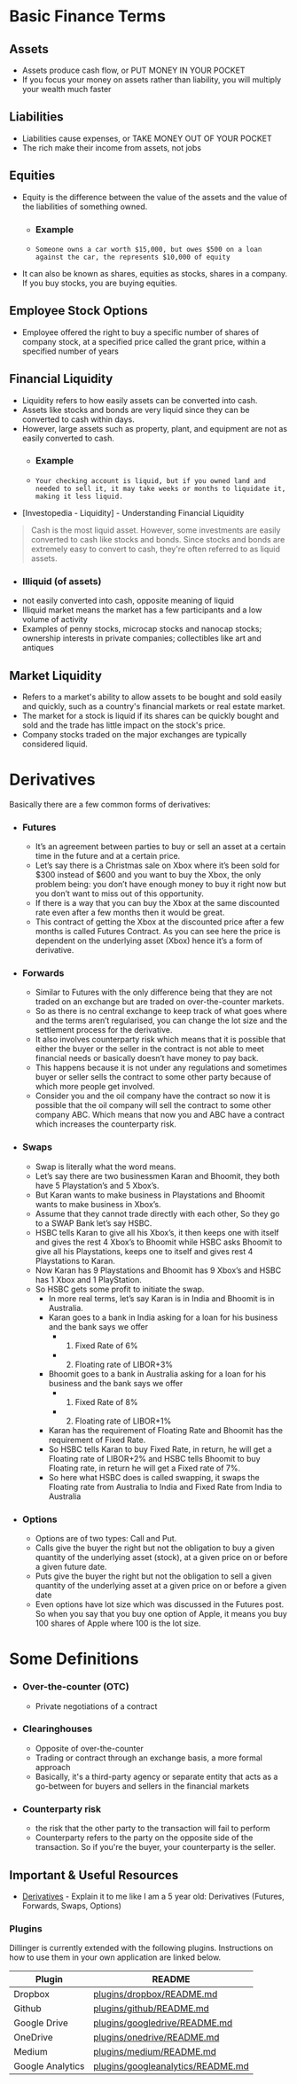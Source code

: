 # Basic Finance Terms

## Assets
  - Assets produce cash flow, or PUT MONEY IN YOUR POCKET
  - If you focus your money on assets rather than liability, you will multiply your wealth much faster
## Liabilities
  - Liabilities cause expenses, or TAKE MONEY OUT OF YOUR POCKET
  - The rich make their income from assets, not jobs
## Equities
  - Equity is the difference between the value of the assets and the value of the liabilities of something owned. 
    -   ### Example     
    -     Someone owns a car worth $15,000, but owes $500 on a loan against the car, the represents $10,000 of equity
  - It can also be known as shares, equities as stocks,  shares in a company. If you buy stocks, you are buying equities.

## Employee Stock Options
  - Employee offered the right to buy a specific number of shares of company stock, at a specified price called the grant price, within a specified number of years
  
## Financial Liquidity
  - Liquidity refers to how easily assets can be converted into cash. 
  - Assets like stocks and bonds are very liquid since they can be converted to cash within days. 
  - However, large assets such as property, plant, and equipment are not as easily converted to cash. 
    -  ### Example
    -     Your checking account is liquid, but if you owned land and needed to sell it, it may take weeks or months to liquidate it, making it less liquid.

* [Investopedia - Liquidity] - Understanding Financial Liquidity


>  Cash is the most liquid asset. However, some investments are easily 
converted to cash like stocks and bonds. Since stocks and bonds are 
extremely easy to convert to cash, they're often referred to as liquid assets. 

  - ### Illiquid (of assets) 
  - not easily converted into cash, opposite meaning of liquid
  - Illiquid market means the market has a few participants and a low volume of activity
  - Examples of penny stocks, microcap stocks and nanocap stocks; ownership interests in private companies; collectibles like art and antiques


## Market Liquidity 
  - Refers to a market's ability to allow assets to be bought and sold easily and quickly, such as a country's financial markets or real estate market. 
  - The market for a stock is liquid if its shares can be quickly bought and sold and the trade has little impact on the stock's price. 
  - Company stocks traded on the major exchanges are typically considered liquid.

# Derivatives
 Basically there are a few common forms of derivatives:
  -  ### Futures
        -   It’s an agreement between parties to buy or sell an asset at a certain time in the future and at a certain price.
        -   Let’s say there is a Christmas sale on Xbox where it’s been sold for $300 instead of $600 and you want to buy the Xbox, the only problem being: you don’t have enough money to buy it right now but you don’t want to miss out of this opportunity.
        -   If there is a way that you can buy the Xbox at the same discounted rate even after a few months then it would be great. 
        -   This contract of getting the Xbox at the discounted price after a few months is called Futures Contract. As you can see here the price is dependent on the underlying asset (Xbox) hence it’s a form of derivative.
  - ### Forwards
    - Similar to Futures with the only difference being that they are not traded on an exchange but are traded on over-the-counter markets.
    - So as there is no central exchange to keep track of what goes where and the terms aren’t regularised, you can change the lot size and the settlement process for the derivative. 
    - It also involves counterparty risk which means that it is possible that either the buyer or the seller in the contract is not able to meet financial needs or basically doesn’t have money to pay back. 
    - This happens because it is not under any regulations and sometimes buyer or seller sells the contract to some other party because of which more people get involved. 
    - Consider you and the oil company have the contract so now it is possible that the oil company will sell the contract to some other company ABC. Which means that now you and ABC have a contract which increases the counterparty risk.
  - ### Swaps
    - Swap is literally what the word means. 
    - Let’s say there are two businessmen Karan and Bhoomit, they both have 5 Playstation’s and 5 Xbox’s. 
    - But Karan wants to make business in Playstations and Bhoomit wants to make business in Xbox’s. 
    - Assume that they cannot trade directly with each other, So they go to a SWAP Bank let’s say HSBC. 
    - HSBC tells Karan to give all his Xbox’s, it then keeps one with itself and gives the rest 4 Xbox’s to Bhoomit while HSBC asks Bhoomit to give all his Playstations, keeps one to itself and gives rest 4 Playstations to Karan. 
    - Now Karan has 9 Playstations and Bhoomit has 9 Xbox’s and HSBC has 1 Xbox and 1 PlayStation. 
    - So HSBC gets some profit to initiate the swap.
        - In more real terms, let’s say Karan is in India and Bhoomit is in Australia. 
        - Karan goes to a bank in India asking for a loan for his business and the bank says we offer 
            - 1. Fixed Rate of 6%  
            - 2. Floating rate of LIBOR+3%
        - Bhoomit goes to a bank in Australia asking for a loan for his business and the bank says we offer 
            - 1. Fixed Rate of 8%  
            - 2. Floating rate of LIBOR+1%
        - Karan has the requirement of Floating Rate and Bhoomit has the requirement of Fixed Rate. 
        - So HSBC tells Karan to buy Fixed Rate, in return, he will get a Floating rate of LIBOR+2% and HSBC tells Bhoomit to buy Floating rate, in return he will get a Fixed rate of 7%. 
        - So here what HSBC does is called swapping, it swaps the Floating rate from Australia to India and Fixed Rate from India to Australia
  - ### Options
    -  Options are of two types: Call and Put. 
    -  Calls give the buyer the right but not the obligation to buy a given quantity of the underlying asset (stock), at a given price on or before a given future date. 
    -  Puts give the buyer the right but not the obligation to sell a given quantity of the underlying asset at a given price on or before a given date
    -  Even options have lot size which was discussed in the Futures post. So when you say that you buy one option of Apple, it means you buy 100 shares of Apple where 100 is the lot size.


# Some Definitions
  - ### Over-the-counter (OTC)
    - Private negotiations of a contract 
  - ### Clearinghouses
    - Opposite of over-the-counter
    - Trading or contract through an exchange basis, a more formal approach
    - Basically, it's a third-party agency or separate entity that acts as a go-between for buyers and sellers in the financial markets
  - ### Counterparty risk
    - the risk that the other party to the transaction will fail to perform
    - Counterparty refers to the party on the opposite side of the transaction. So if you're the buyer, your counterparty is the seller. 



## Important & Useful Resources 
* [Derivatives] - Explain it to me like I am a 5 year old: Derivatives (Futures, Forwards, Swaps, Options)


### Plugins

Dillinger is currently extended with the following plugins. Instructions on how to use them in your own application are linked below.

| Plugin | README |
| ------ | ------ |
| Dropbox | [plugins/dropbox/README.md][PlDb] |
| Github | [plugins/github/README.md][PlGh] |
| Google Drive | [plugins/googledrive/README.md][PlGd] |
| OneDrive | [plugins/onedrive/README.md][PlOd] |
| Medium | [plugins/medium/README.md][PlMe] |
| Google Analytics | [plugins/googleanalytics/README.md][PlGa] |


   [Derivatives]: <https://medium.com/@avs431/explain-it-to-me-like-i-am-a-5-year-old-derivatives-futures-forwards-swaps-options-1d19bf204253>
 

   [PlDb]: <https://github.com/joemccann/dillinger/tree/master/plugins/dropbox/README.md>
   [PlGh]: <https://github.com/joemccann/dillinger/tree/master/plugins/github/README.md>
   [PlGd]: <https://github.com/joemccann/dillinger/tree/master/plugins/googledrive/README.md>
   [PlOd]: <https://github.com/joemccann/dillinger/tree/master/plugins/onedrive/README.md>
   [PlMe]: <https://github.com/joemccann/dillinger/tree/master/plugins/medium/README.md>
   [PlGa]: <https://github.com/RahulHP/dillinger/blob/master/plugins/googleanalytics/README.md>
